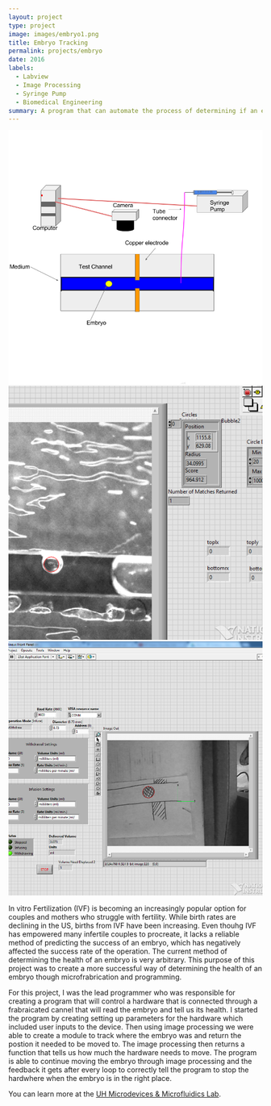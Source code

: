 ```yaml
---
layout: project
type: project
image: images/embryo1.png
title: Embryo Tracking
permalink: projects/embryo
date: 2016
labels:
  - Labview
  - Image Processing
  - Syringe Pump
  - Biomedical Engineering
summary: A program that can automate the process of determining if an embryo is healthy.
---
```


<div class="ui small rounded images">
  <img class="ui image" src="../images/embryo1.png">
  <img class="ui image" src="../images/embryo2.PNG">
  <img class="ui image" src="../images/embryo3.png">
</div>

In vitro Fertilization (IVF) is becoming an increasingly popular option for couples and mothers who struggle with fertility. While birth rates are declining in the US, births from IVF have been increasing. Even thouhg IVF has empowered many infertile couples to procreate, it lacks a reliable method of predicting the success of an embryo, which has negatively affected the success rate of the operation. The current method of determining the health of an embryo is very arbitrary. This purpose of this project was to create a more successful way of determining the health of an embryo though microfrabrication and programming. 

For this project, I was the lead programmer who was responsible for creating a program that will control a hardware that is connected through a frabraicated cannel that will read the embryo and tell us its health. I started the program by creating setting up parameters for the hardware which included user inputs to the device. Then using image processing we were able to create a module to track where the embryo was and return the postion it needed to be moved to. The image processing then returns a function that tells us how much the hardware needs to move. The program is able to continue moving the embryo through image processing and the feedback it gets after every loop to correctly tell the program to stop the hardwhere when the embryo is in the right place. 

You can learn more at the [UH Microdevices & Microfluidics Lab](http://ee.hawaii.edu/~aohta/research.html).

